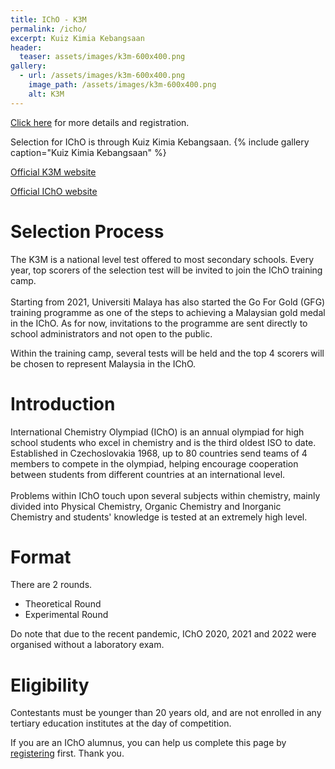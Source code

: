 ```yaml
---
title: IChO - K3M
permalink: /icho/
excerpt: Kuiz Kimia Kebangsaan
header:
  teaser: assets/images/k3m-600x400.png
gallery:
  - url: /assets/images/k3m-600x400.png
    image_path: /assets/images/k3m-600x400.png
    alt: K3M
---
```


[Click here](/K3M-2022-registration/) for more details and registration.

Selection for IChO is through Kuiz Kimia Kebangsaan. {% include gallery caption="Kuiz Kimia Kebangsaan" %}

[Official K3M website](https://ikm.org.my/outreach-programs/kuiz-kimia-kebangsaaan-malaysia-k3m/)

[Official IChO website​​](https://www.ichosc.org/)

# Selection Process

The K3M is a national level test offered to most secondary schools. Every year, top scorers of the selection test will be invited to join the IChO training camp.<br><br>Starting from 2021, Universiti Malaya has also started the Go For Gold (GFG) training programme as one of the steps to achieving a Malaysian gold medal in the IChO. As for now, invitations to the programme are sent directly to school administrators and not open to the public.

Within the training camp, several tests will be held and the top 4 scorers will be chosen to represent Malaysia in the IChO.

# Introduction

International Chemistry Olympiad (IChO) is an annual olympiad for high school students who excel in chemistry and is the third oldest ISO to date. Established in Czechoslovakia 1968, up to 80 countries send teams of 4 members to compete in the olympiad, helping encourage cooperation between students from different countries at an international level.<br><br>Problems within IChO touch upon several subjects within chemistry, mainly divided into Physical Chemistry, Organic Chemistry and Inorganic Chemistry and students' knowledge is tested at an extremely high level.

# Format

There are 2 rounds.

* Theoretical Round
* Experimental Round

Do note that due to the recent pandemic, IChO 2020, 2021 and 2022 were organised without a laboratory exam.&nbsp;

# Eligibility

Contestants must be younger than 20 years old, and are not enrolled in any tertiary education institutes at the day of competition.

If you are an IChO alumnus, you can help us complete this page by [registering](/alumni) first. Thank you.
